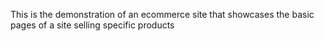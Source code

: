 This is the demonstration of an ecommerce site that showcases the basic pages of a site selling specific products
